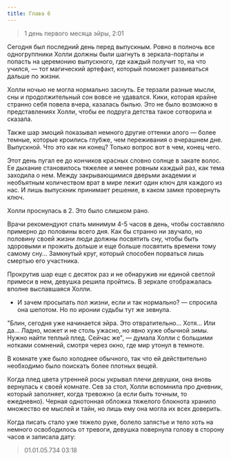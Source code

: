```yaml
---
title: Глава 6
---
```


> 1 день первого месяца эйры, 2:01

Сегодня был последний день перед выпускным. Ровно в полночь все одногруппники Холли должны были шагнуть в
зеркала-порталы и попасть на церемонию выпускного, где каждый получит то, на что учился, — тот магический артефакт,
который поможет развиваться дальше по жизни.

Холли ночью не могла нормально заснуть. Ее терзали разные мысли, сны и продолжительный сон вовсе не удавался. Кики,
которая крайне странно себя повела вчера, казалась былью. Это не было возможно в представлениях Холли, чтобы ее подруга
детства такое сотворила и сказала.

Также шар эмоций показывал немного другие оттенки алого — более темные, которые кроились глубже, чем переживания о
вчерашнем дне. Выпускной. Что это как ни конец? Только вопрос вот в чем, конец чего.

Этот день пугал ее до кончиков красных словно солнце в закате волос. Ее дыхание становилось тяжелее и менее ровным
каждый раз, как тема заходила о нем. Между закрывающимися дверьми академии и необъятным количеством врат в мире лежит
один ключ для каждого из нас. И лишь выпускник принимает решение, в каком замке провернуть ключ.

Холли проснулась в 2. Это было слишком рано.

Врачи рекомендуют спать минимум 4-5 часов в день, чтобы составляло примерно до половины всего дня. Как бы странно ни
звучало, но половину своей жизни люди должны посвятить сну, чтобы быть здоровыми и прожить дольше и еще больше посвятить
времени тому самому сну... Замкнутый круг, который способен порваться лишь смертью его участника.

Прокрутив шар еще с десяток раз и не обнаружив ни единой светлой примеси в нем, девушка решила пройтись. В зеркале
отображалась вполне выспавшаяся Холли.

- И зачем просыпать пол жизни, если и так нормально? — спросила она шепотом. Но по иронии судьбы тут же зевнула.

"Блин, сегодня уже начинается эйра. Это отвратительно... Хотя... Или да... Ладно, может и не столь ужасно, но явно хуже
обычной зимы. Нужно найти теплый плед. Сейчас же", — думала Холли с большими нотками сомнений, смотря через окно, где
мир утонул в темноте.

В комнате уже было холоднее обычного, так что ей действительно необходимо было поискать более плотных вещей.

Когда плед цвета утренней росы укрывал плечи девушки, она вновь вернулась к своей комнате. Сев за стол, Холли вспомнила
про дневник, который заполняет, когда тревожно (а если быть точным, то ежедневно). Черная однотонная обложка тяжелого
блокнота хранило множество ее мыслей и тайн, но лишь ему она могла их всех доверить.

Когда писать стало уже тяжело руке, болело запястье и тело хоть на немного освободилось от тревоги, девушка повернула
голову в сторону часов и записала дату:

> 01.01.05.734 03:18
